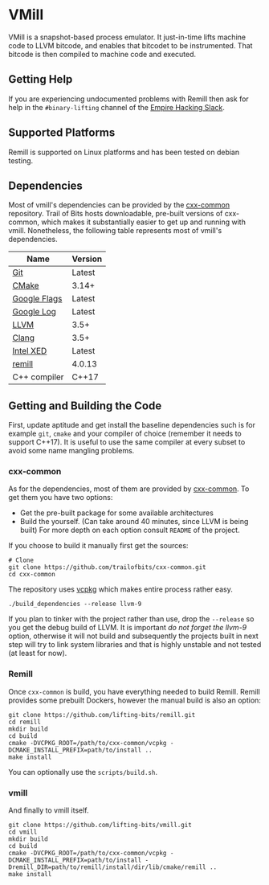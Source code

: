 # VMill

VMill is a snapshot-based process emulator. It just-in-time lifts machine code to LLVM bitcode, and enables that bitcodet to be instrumented. That bitcode is then compiled to machine code and executed.

## Getting Help

If you are experiencing undocumented problems with Remill then ask for help in the `#binary-lifting` channel of the [Empire Hacking Slack](https://empireslacking.herokuapp.com/).

## Supported Platforms

Remill is supported on Linux platforms and has been tested on debian testing.

## Dependencies

Most of vmill's dependencies can be provided by the [cxx-common](https://github.com/trailofbits/cxx-common) repository. Trail of Bits hosts downloadable, pre-built versions of cxx-common, which makes it substantially easier to get up and running with vmill. Nonetheless, the following table represents most of vmill's dependencies.

| Name | Version |
| ---- | ------- |
| [Git](https://git-scm.com/) | Latest |
| [CMake](https://cmake.org/) | 3.14+ |
| [Google Flags](https://github.com/google/glog) | Latest |
| [Google Log](https://github.com/google/glog) | Latest |
| [LLVM](http://llvm.org/) | 3.5+ |
| [Clang](http://clang.llvm.org/) | 3.5+ |
| [Intel XED](https://software.intel.com/en-us/articles/xed-x86-encoder-decoder-software-library) | Latest |
| [remill](https://github.com/lifting-bits/remill) | 4.0.13 |
| C++ compiler | C++17 |

## Getting and Building the Code

First, update aptitude and get install the baseline dependencies such is for example `git`, `cmake` and your compiler of choice (remember it needs to support C++17). It is useful to use the same compiler at every subset to avoid some name mangling problems.

### cxx-common

As for the dependencies, most of them are provided by [cxx-common](https://github.com/trailofbits/cxx-common). To get them you have two options:
  * Get the pre-built package for some available architectures
  * Build the yourself. (Can take around 40 minutes, since LLVM is being built)
For more depth on each option consult `README` of the project.

If you choose to build it manually first get the sources:
```shell
# Clone
git clone https://github.com/trailofbits/cxx-common.git
cd cxx-common
```

The repository uses [vcpkg](https://github.com/microsoft/vcpkg) which makes entire process rather easy.
```shell
./build_dependencies --release llvm-9
```
If you plan to tinker with the project rather than use, drop the `--release` so you get the debug build
of LLVM. It is important *do not forget the llvm-9* option, otherwise it will not build and subsequently
the projects built in next step will try to link system libraries and that is highly unstable and not
tested (at least for now).

### Remill

Once `cxx-common` is build, you have everything needed to build Remill.
Remill provides some prebuilt Dockers, however the manual build is also an option:
```shell
git clone https://github.com/lifting-bits/remill.git
cd remill
mkdir build
cd build
cmake -DVCPKG_ROOT=/path/to/cxx-common/vcpkg -DCMAKE_INSTALL_PREFIX=path/to/install ..
make install
```
You can optionally use the `scripts/build.sh`.

### vmill

And finally to vmill itself.
```
git clone https://github.com/lifting-bits/vmill.git
cd vmill
mkdir build
cd build
cmake -DVCPKG_ROOT=/path/to/cxx-common/vcpkg -DCMAKE_INSTALL_PREFIX=path/to/install -Dremill_DIR=path/to/remill/install/dir/lib/cmake/remill ..
make install
```
